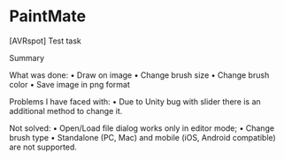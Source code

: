 # PaintMate
[AVRspot] Test task

Summary

What was done:
• Draw on image
• Change brush size
• Change brush color
• Save image in png format

Problems I have faced with: 
• Due to Unity bug with slider there is an additional
method to change it.

Not solved:
• Open/Load file dialog works only in editor mode;
• Change brush type
• Standalone (PC, Mac) and mobile (iOS, Android compatible) are not supported.
